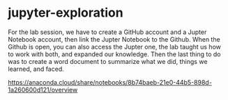 # jupyter-exploration

For the lab session, we have to create a GitHub account and a Jupter Notebook account, then link the Jupter Notebook to the Github.
When the Github is open, you can also access the Jupter one, the lab taught us how to work with both, and expanded our knowledge. Then the last thing to do was to create a word document to summarize what we did, things we learned, and faced.


https://anaconda.cloud/share/notebooks/8b74baeb-21e0-44b5-898d-1a260600d121/overview
